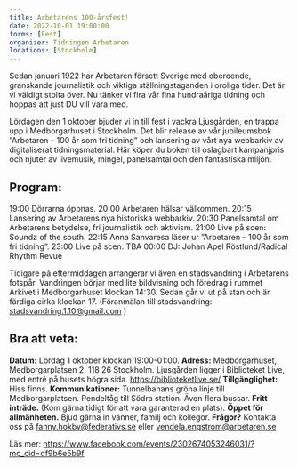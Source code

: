 ```yaml
---
title: Arbetarens 100-årsfest!
date: 2022-10-01 19:00:00
forms: [Fest]
organizer: Tidningen Arbetaren
locations: [Stockholm]
---
```

Sedan januari 1922 har Arbetaren försett Sverige med oberoende, granskande journalistik och viktiga ställningstaganden i oroliga tider. Det är vi väldigt stolta över. Nu tänker vi fira vår fina hundraåriga tidning och hoppas att just DU vill vara med.
 
Lördagen den 1 oktober bjuder vi in till fest i vackra Ljusgården, en trappa upp i Medborgarhuset i Stockholm. Det blir release av vår jubileumsbok ”Arbetaren – 100 år som fri tidning” och lansering av vårt nya webbarkiv av digitaliserat tidningsmaterial. Här köper du boken till oslagbart kampanjpris och njuter av livemusik, mingel, panelsamtal och den fantastiska miljön.
 
## Program:
19:00 Dörrarna öppnas.
20:00 Arbetaren hälsar välkommen.
20:15 Lansering av Arbetarens nya historiska webbarkiv.
20:30 Panelsamtal om Arbetarens betydelse, fri journalistik och aktivism.
21:00 Live på scen: Soundz of the south.
22:15 Anna Sanvaresa läser ur ”Arbetaren – 100 år som fri tidning”.
23:00 Live på scen: TBA
00:00 DJ: Johan Apel Röstlund/Radical Rhythm Revue
 
Tidigare på eftermiddagen arrangerar vi även en stadsvandring i Arbetarens fotspår. Vandringen börjar med lite bildvisning och föredrag i rummet Arkivet i Medborgarhuset klockan 14:30. Sedan går vi ut på stan och är färdiga cirka klockan 17. (Föranmälan till stadsvandring: stadsvandring.1.10@gmail.com )

## Bra att veta:
**Datum:** Lördag 1 oktober klockan 19:00-01:00.
**Adress:** Medborgarhuset, Medborgarplatsen 2, 118 26 Stockholm. Ljusgården ligger i Biblioteket Live, med entré på husets högra sida. https://biblioteketlive.se/
**Tillgänglighet:** Hiss finns.
**Kommunikationer:** Tunnelbanans gröna linje till Medborgarplatsen. Pendeltåg till Södra station. Även flera bussar.
**Fritt inträde.** (Kom gärna tidigt för att vara garanterad en plats).
**Öppet för allmänheten.** Bjud gärna in vänner, familj och kollegor.
**Frågor?** Kontakta oss på fanny.hokby@federativs.se eller vendela.engstrom@arbetaren.se

Läs mer: https://www.facebook.com/events/2302674053246031/?mc_cid=df9b6e5b9f